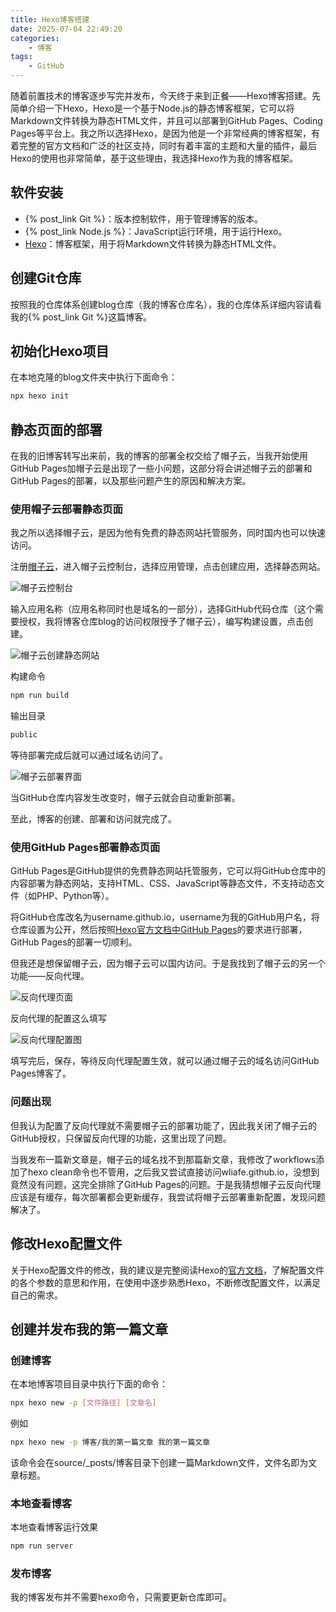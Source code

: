 ```yaml
---
title: Hexo博客搭建
date: 2025-07-04 22:49:20
categories:
    - 博客
tags:
    - GitHub
---
```


随着前置技术的博客逐步写完并发布，今天终于来到正餐——Hexo博客搭建。先简单介绍一下Hexo，Hexo是一个基于Node.js的静态博客框架，它可以将Markdown文件转换为静态HTML文件，并且可以部署到GitHub Pages、Coding Pages等平台上。我之所以选择Hexo，是因为他是一个非常经典的博客框架，有着完整的官方文档和广泛的社区支持，同时有着丰富的主题和大量的插件，最后Hexo的使用也非常简单，基于这些理由，我选择Hexo作为我的博客框架。

<!-- more -->

## 软件安装

- {% post_link Git %}：版本控制软件，用于管理博客的版本。
- {% post_link Node.js %}：JavaScript运行环境，用于运行Hexo。
- [Hexo](https://hexo.io/zh-cn/)：博客框架，用于将Markdown文件转换为静态HTML文件。

## 创建Git仓库

按照我的仓库体系创建blog仓库（我的博客仓库名），我的仓库体系详细内容请看我的{% post_link Git %}这篇博客。

## 初始化Hexo项目

在本地克隆的blog文件夹中执行下面命令：

```bash
npx hexo init
```

## 静态页面的部署

在我的旧博客转写出来前，我的博客的部署全权交给了帽子云，当我开始使用GitHub Pages加帽子云是出现了一些小问题，这部分将会讲述帽子云的部署和GitHub Pages的部署，以及那些问题产生的原因和解决方案。

### 使用帽子云部署静态页面

我之所以选择帽子云，是因为他有免费的静态网站托管服务，同时国内也可以快速访问。

注册[帽子云](https://maoziyun.com/)，进入帽子云控制台，选择应用管理，点击创建应用，选择静态网站。

![帽子云控制台](1.png)

输入应用名称（应用名称同时也是域名的一部分），选择GitHub代码仓库（这个需要授权，我将博客仓库blog的访问权限授予了帽子云），编写构建设置，点击创建。

![帽子云创建静态网站](2.png)

构建命令

```bash
npm run build
```

输出目录

```txt
public
```

等待部署完成后就可以通过域名访问了。

![帽子云部署界面](3.png)

当GitHub仓库内容发生改变时，帽子云就会自动重新部署。

至此，博客的创建、部署和访问就完成了。

### 使用GitHub Pages部署静态页面

GitHub Pages是GitHub提供的免费静态网站托管服务，它可以将GitHub仓库中的内容部署为静态网站，支持HTML、CSS、JavaScript等静态文件，不支持动态文件（如PHP、Python等）。

将GitHub仓库改名为username.github.io，username为我的GitHub用户名，将仓库设置为公开，然后按照[Hexo官方文档中GitHub Pages](https://hexo.io/zh-cn/docs/github-pages)的要求进行部署，GitHub Pages的部署一切顺利。

但我还是想保留帽子云，因为帽子云可以国内访问。于是我找到了帽子云的另一个功能——反向代理。

![反向代理页面](4.png)

反向代理的配置这么填写

![反向代理配置图](5.png)

填写完后，保存，等待反向代理配置生效，就可以通过帽子云的域名访问GitHub Pages博客了。

### 问题出现

但我认为配置了反向代理就不需要帽子云的部署功能了，因此我关闭了帽子云的GitHub授权，只保留反向代理的功能，这里出现了问题。

当我发布一篇新文章是，帽子云的域名找不到那篇新文章，我修改了workflows添加了hexo clean命令也不管用，之后我又尝试直接访问wliafe.github.io，没想到竟然没有问题，这完全排除了GitHub Pages的问题。于是我猜想帽子云反向代理应该是有缓存，每次部署都会更新缓存，我尝试将帽子云部署重新配置，发现问题解决了。

## 修改Hexo配置文件

关于Hexo配置文件的修改，我的建议是完整阅读Hexo的[官方文档](https://hexo.io/zh-cn/docs/configuration)，了解配置文件的各个参数的意思和作用，在使用中逐步熟悉Hexo，不断修改配置文件，以满足自己的需求。

## 创建并发布我的第一篇文章

### 创建博客

在本地博客项目目录中执行下面的命令：

```bash
npx hexo new -p [文件路径] [文章名]
```

例如

```bash
npx hexo new -p 博客/我的第一篇文章 我的第一篇文章
```

该命令会在source/_posts/博客目录下创建一篇Markdown文件，文件名即为文章标题。

### 本地查看博客

本地查看博客运行效果

```bash
npm run server
```

### 发布博客

我的博客发布并不需要hexo命令，只需要更新仓库即可。
